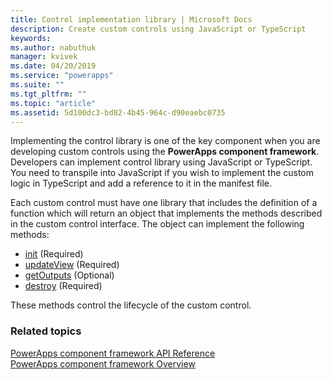 ```yaml
---
title: Control implementation library | Microsoft Docs
description: Create custom controls using JavaScript or TypeScript
keywords:
ms.author: nabuthuk
manager: kvivek
ms.date: 04/20/2019
ms.service: "powerapps"
ms.suite: ""
ms.tgt_pltfrm: ""
ms.topic: "article"
ms.assetid: 5d100dc3-bd82-4b45-964c-d90eaebc0735
---
```


Implementing the control library is one of the key component when you are developing custom controls using the **PowerApps component framework**. Developers can implement control library using JavaScript or TypeScript. You need to transpile into JavaScript if you wish to implement the custom logic in TypeScript and add a reference to it in the manifest file.

Each custom control must have one library that includes the definition of a function which will return an object that implements the methods described in the custom control interface. 
The object can implement the following methods:

- [init](reference/control/init.md) (Required)
- [updateView](reference/control/updateview.md) (Required)
- [getOutputs](reference/control/getoutputs.md) (Optional)
- [destroy](reference/control/destroy.md) (Required)

These methods control the lifecycle of the custom control.

### Related topics

[PowerApps component framework API Reference](../reference/index.md)<br/>
[PowerApps component framework Overview](../overview.md)